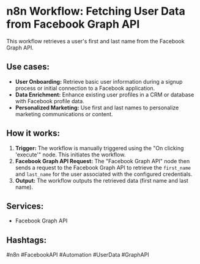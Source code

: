 # n8n Workflow: Fetching User Data from Facebook Graph API

This workflow retrieves a user's first and last name from the Facebook Graph API.

## Use cases:

*   **User Onboarding:** Retrieve basic user information during a signup process or initial connection to a Facebook application.
*   **Data Enrichment:** Enhance existing user profiles in a CRM or database with Facebook profile data.
*   **Personalized Marketing:** Use first and last names to personalize marketing communications or content.

## How it works:

1.  **Trigger:** The workflow is manually triggered using the "On clicking 'execute'" node. This initiates the workflow.
2.  **Facebook Graph API Request:** The "Facebook Graph API" node then sends a request to the Facebook Graph API to retrieve the `first_name` and `last_name` for the user associated with the configured credentials.
3.  **Output:** The workflow outputs the retrieved data (first name and last name).

## Services:

*   Facebook Graph API

## Hashtags:

#n8n #FacebookAPI #Automation #UserData #GraphAPI

